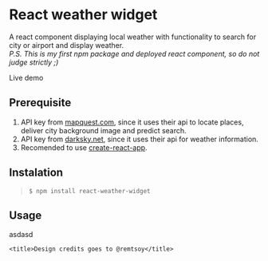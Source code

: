 # React weather widget

A react component displaying local weather with functionality to search for city or airport and display weather.  
*P.S. This is my first npm package and deployed react component, so do not judge strictly ;)*

Live demo

## Prerequisite

1. API key from [mapquest.com](https://developer.mapquest.com/), since it uses their api to locate places, deliver city background image and predict search.
2. API key from [darksky.net](https://darksky.net/dev), since it uses their api for weather information.
3. Recomended to use [create-react-app](https://www.npmjs.com/package/create-react-app).

## Instalation

> ```$ npm install react-weather-widget```

## Usage


asdasd




    <title>Design credits goes to @remtsoy</title>